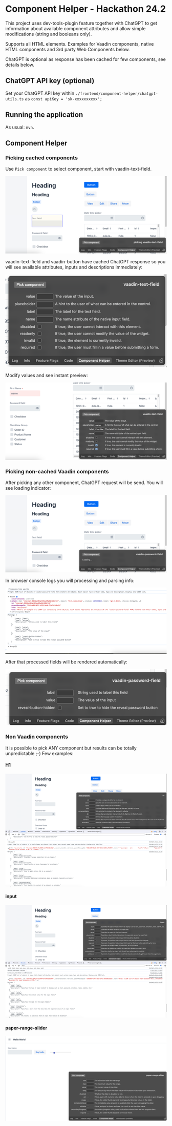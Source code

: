 # Component Helper - Hackathon 24.2

This project uses dev-tools-plugin feature together with ChatGPT to get information about available component attributes and allow simple modifications (string and booleans only).

Supports all HTML elements. Examples for Vaadin components, native HTML components and 3rd party Web Components below.

ChatGPT is optional as response has been cached for few components, see details below.

## ChatGPT API key (optional)

Set your ChatGPT API key within `./frontend/component-helper/chatgpt-utils.ts` as `const apiKey = 'sk-xxxxxxxxxx';`

## Running the application

As usual: `mvn`.

## Component Helper

### Picking cached components

Use `Pick component` to select component, start with vaadin-text-field.

<img src="images/picking.png">

vaadin-text-field and vaadin-button have cached ChatGPT response so you will see available attributes, inputs and descriptions immediately:

<img src="images/text-field.png">

Modify values and see instant preview:

<img src="images/text-field-values.png">

### Picking non-cached Vaadin components

After picking any other component, ChatGPT request will be send. You will see loading indicator:

<img src="images/loading.png">

In browser console logs you will processing and parsing info:

<img src="images/logs.png">

After that processed fields will be rendered automatically:

<img src="images/password-field.png">

### Non Vaadin components

It is possible to pick ANY component but results can be totally unpredictable ;-) Few examples:

#### H1

<img src="images/h1.png">

#### input

<img src="images/input.png">

#### paper-range-slider

<img src="images/paper-slider.png">
